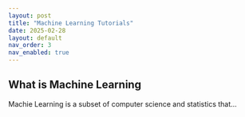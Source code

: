```yaml
---
layout: post
title: "Machine Learning Tutorials"
date: 2025-02-28
layout: default
nav_order: 3
nav_enabled: true
---
```


## What is Machine Learning

Machie Learning is a subset of computer science and statistics that...